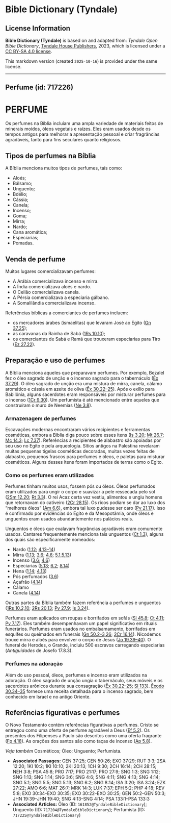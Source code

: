 # Bible Dictionary (Tyndale)

## License Information

**Bible Dictionary (Tyndale)** is based on and adapted from: _Tyndale Open Bible Dictionary_, [Tyndale House Publishers](https://tyndaleopenresources.com/), 2023, which is licensed under a [CC BY-SA 4.0 license](https://creativecommons.org/licenses/by-sa/4.0/legalcode.en).

This markdown version (created `2025-10-16`) is provided under the same license.



--------------------------------

## Perfume (id: 717226)

PERFUME
=======

Os perfumes na Bíblia incluíam uma ampla variedade de materiais feitos de minerais moídos, óleos vegetais e raízes. Eles eram usados desde os tempos antigos para melhorar a apresentação pessoal e criar fragrâncias agradáveis, tanto para fins seculares quanto religiosos.

Tipos de perfumes na Bíblia
---------------------------

A Bíblia menciona muitos tipos de perfumes, tais como:

* Aloés;
* Bálsamo;
* Unguento;
* Bdélio;
* Cássia;
* Canela;
* Incenso;
* Goma;
* Mirra;
* Nardo;
* Cana aromática;
* Especiarias;
* Pomadas.

Venda de perfume
----------------

Muitos lugares comercializavam perfumes:

* A Arábia comercializava incenso e mirra.
* A Índia comercializava aloés e nardo.
* O Ceilão comercializava canela.
* A Pérsia comercializava a especiaria gálbano.
* A Somalilândia comercializava incenso.

Referências bíblicas a comerciantes de perfumes incluem:

* os mercadores árabes (ismaelitas) que levaram José ao Egito ([Gn 37\.25](https://ref.ly/Gen37:25));
* as caravanas da Rainha de Sabá ([1Rs 10\.10](https://ref.ly/1Kgs10:10));
* os comerciantes de Sabá e Ramá que trouxeram especiarias para Tiro ([Ez 27\.22](https://ref.ly/Ezek27:22)).

Preparação e uso de perfumes
----------------------------

A Bíblia menciona aqueles que preparavam perfumes. Por exemplo, Bezalel fez o óleo sagrado de unção e o incenso sagrado para o tabernáculo ([Êx 37\.29](https://ref.ly/Exod37:29)). O óleo sagrado de unção era uma mistura de mirra, canela, cálamo aromático e cássia em azeite de oliva ([Êx 30\.22–25](https://ref.ly/Exod30:22-Exod30:25)). Após o exílio para Babilônia, alguns sacerdotes eram responsáveis por misturar perfumes para o incenso ([1Cr 9\.30](https://ref.ly/1Chr9:30)). Um perfumista é até mencionado entre aqueles que construíram o muro de Neemias ([Ne 3\.8](https://ref.ly/Neh3:8)).

### Armazenagem de perfumes

Escavações modernas encontraram vários recipientes e ferramentas cosméticas, embora a Bíblia diga pouco sobre esses itens ([Is 3\.20](https://ref.ly/Isa3:20); [Mt 26\.7](https://ref.ly/Matt26:7); [Mc 14\.3](https://ref.ly/Mark14:3); [Lc 7\.37](https://ref.ly/Luke7:37)). Referências a recipientes de alabastro são apoiadas por seu uso no Egito e pela arqueologia. Sítios antigos na Palestina revelaram muitas pequenas tigelas cosméticas decoradas, muitas vezes feitas de alabastro, pequenos frascos para perfumes e óleos, e paletas para misturar cosméticos. Alguns desses itens foram importados de terras como o Egito.

### Como os perfumes eram utilizados

Perfumes tinham muitos usos, fossem pós ou óleos. Óleos perfumados eram utilizados para ungir o corpo e suavizar a pele ressecada pelo sol ([2Sm 12\.20](https://ref.ly/2Sam12:20); [Rt 3\.3](https://ref.ly/Ruth3:3)). O rei Acaz certa vez vestiu, alimentou e ungiu homens que retornavam do cativeiro ([2Cr 28\.15](https://ref.ly/2Chr28:15)). Os ricos podiam se dar ao luxo dos “melhores óleos” ([Am 6\.6](https://ref.ly/Amos6:6)), embora tal luxo pudesse ser caro ([Pv 21\.17](https://ref.ly/Prov21:17)). Isso é confirmado por evidências do Egito e da Mesopotâmia, onde óleos e unguentos eram usados abundantemente nos palácios reais.

Unguentos e óleos que exalavam fragrâncias agradáveis eram comumente usados. Cantares frequentemente menciona tais unguentos ([Ct 1\.3](https://ref.ly/Song1:3)), alguns dos quais são especificamente nomeados:

* Nardo ([1\.12](https://ref.ly/Song1:12); [4\.13–14](https://ref.ly/Song4:13-Song4:14))
* Mirra ([1\.13](https://ref.ly/Song1:13); [3\.6](https://ref.ly/Song3:6); [4\.6](https://ref.ly/Song4:6); [5\.1,5,13](https://ref.ly/Song5:1,Song5:5,Song5:13))
* Incenso ([3\.6](https://ref.ly/Song3:6); [4\.6](https://ref.ly/Song4:6))
* Especiarias ([5\.13](https://ref.ly/Song5:13); [6\.2](https://ref.ly/Song6:2); [8\.14](https://ref.ly/Song8:14))
* Hena ([1\.14](https://ref.ly/Song1:14); [4\.13](https://ref.ly/Song4:13))
* Pós perfumados ([3\.6](https://ref.ly/Song3:6))
* Açafrão ([4\.14](https://ref.ly/Song4:14))
* Cálamo
* Canela ([4\.14](https://ref.ly/Song4:14))

Outras partes da Bíblia também fazem referência a perfumes e unguentos ([1Rs 10\.2,10](https://ref.ly/1Kgs10:2,1Kgs10:10); [2Rs 20\.13](https://ref.ly/2Kgs20:13); [Pv 27\.9](https://ref.ly/Prov27:9); [Is 3\.24](https://ref.ly/Isa3:24)).

Perfumes eram aplicados em roupas e borrifados em sofás ([Sl 45\.8](https://ref.ly/Ps45:8); [Ct 4\.11](https://ref.ly/Song4:11); [Pv 7\.17](https://ref.ly/Prov7:17)). Eles também desempenhavam um papel significativo em rituais funerários. Perfumes eram usados no embalsamamento, borrifados em esquifes ou queimados em funerais ([Gn 50\.2–3,26](https://ref.ly/Gen50:2-Gen50:3); [2Cr 16\.14](https://ref.ly/2Chr16:14)). Nicodemos trouxe mirra e aloés para envolver o corpo de Jesus ([Jo 19\.39–40](https://ref.ly/John19:39-John19:40)). O funeral de Herodes, o Grande, incluiu 500 escravos carregando especiarias (*Antiguidades* de Josefo 17\.8\.3\).

### Perfumes na adoração

Além do uso pessoal, óleos, perfumes e incenso eram utilizados na adoração. O óleo sagrado de unção ungia o tabernáculo, seus móveis e os sacerdotes arônicos durante sua consagração ([Êx 30\.22–25](https://ref.ly/Exod30:22-Exod30:25); [Sl 133](https://ref.ly/Ps133:1-Ps133:3)). [Êxodo 30\.34–35](https://ref.ly/Exod30:34-Exod30:35) fornece uma receita detalhada para o incenso sagrado, bem conhecido em Israel e no antigo Oriente.

Referências figurativas e perfumes
----------------------------------

O Novo Testamento contém referências figurativas a perfumes. Cristo se entregou como uma oferta de perfume agradável a Deus ([Ef 5\.2](https://ref.ly/Eph5:2)). Os presentes dos Filipenses a Paulo são descritos como uma oferta fragrante ([Fp 4\.18](https://ref.ly/Phil4:18)). As orações dos santos são como taças de incenso ([Ap 5\.8](https://ref.ly/Rev5:8)).

*Veja também* Cosméticos; Óleo; Unguento; Perfumista.

* **Associated Passages:** GEN 37:25; GEN 50:26; EXO 37:29; RUT 3:3; 2SA 12:20; 1KI 10:2; 1KI 10:10; 2KI 20:13; 1CH 9:30; 2CH 16:14; 2CH 28:15; NEH 3:8; PSA 45:8; PRO 7:17; PRO 21:17; PRO 27:9; SNG 1:3; SNG 1:12; SNG 1:13; SNG 1:14; SNG 3:6; SNG 4:6; SNG 4:11; SNG 4:13; SNG 4:14; SNG 5:1; SNG 5:5; SNG 5:13; SNG 6:2; SNG 8:14; ISA 3:20; ISA 3:24; EZK 27:22; AMO 6:6; MAT 26:7; MRK 14:3; LUK 7:37; EPH 5:2; PHP 4:18; REV 5:8; EXO 30:34–EXO 30:35; EXO 30:22–EXO 30:25; GEN 50:2–GEN 50:3; JHN 19:39–JHN 19:40; SNG 4:13–SNG 4:14; PSA 133:1–PSA 133:3
* **Associated Articles:** Óleo (ID: `161852@TyndaleBibleDictionary`); Unguento (ID: `717204@TyndaleBibleDictionary`); Perfumista (ID: `717225@TyndaleBibleDictionary`)

